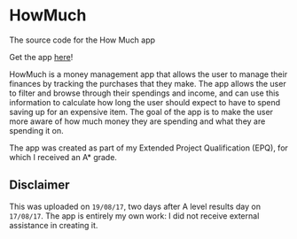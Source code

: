# HowMuch
The source code for the How Much app

Get the app [here](https://play.google.com/store/apps/details?id=ben.cole.howmuch&hl=en)!

HowMuch is a money management app that allows the user to manage their finances by tracking the purchases that they make. The app allows the user to filter and browse through their spendings and income, and can use this information to calculate how long the user should expect to have to spend saving up for an expensive item. The goal of the app is to make the user more aware of how much money they are spending and what they are spending it on.

The app was created as part of my Extended Project Qualification (EPQ), for which I received an A* grade.

## Disclaimer
This was uploaded on `19/08/17`, two days after A level results day on `17/08/17`. The app is entirely my own work: I did not receive external assistance in creating it.
